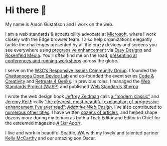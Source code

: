 # Hi there 👋

<p>My name is Aaron Gustafson and I work on the web.</p>

<p>I am a web standards &amp; accessibility advocate at <a href="https://www.microsoft.com/">Microsoft</a>, where I work closely with the Edge browser team. I also help organizations elegantly tackle the challenges presented by all the crazy devices and screens you see everywhere using <a href="https://en.wikipedia.org/wiki/Progressive_enhancement">progressive enhancement</a> via <a href="http://easy-designs.net">Easy Designs</a> and <a href="http://rosenfeldmedia.com/experts/aaron-gustafson/">Rosenfeld Media</a>. You’ll often find me on the road, <a href="http://noti.st/aarongustafson/">presenting at conferences and running workshops</a> across the globe.</p>

<p>I serve on the <a href="http://ricg.io/"><abbr aria-label="World Wide Web Consortium">W3C</abbr>’s Responsive Issues Community Group</a>. I founded the <a href="http://chadevicelab.org">Chattanooga Open Device Lab</a> and co-founded the event series <a href="http://codeandcreativity.com">Code &amp; Creativity</a> and <a href="http://retreats4geeks.com">Retreats 4 Geeks</a>. In previous roles, I managed the <a href="http://webstandards.org">Web Standards Project (WaSP)</a> and published <a href="http://webstandardssherpa.com">Web Standards Sherpa</a></p>

<p>I wrote the web design book <a href="http://zeldman.com">Jeffrey Zeldman</a> calls <a href="https://alistapart.com/column/doctor-is-in">a “modern classic”</a> and <a href="http://adactio.com">Jeremy Keith</a> calls <a href="https://adaptivewebdesign.info#adaptive-web-design-preview">“the clearest, most beautiful explanation of progressive enhancement I’ve ever read”</a>: <a href="https://adaptivewebdesign.info"><cite>Adaptive Web Design</cite></a>. I’ve also contributed to <a href="https://www.aaron-gustafson.com/publications/#books">numerous other titles</a>. I have written <a href="https://www.aaron-gustafson.com/publications/#articles">dozens of articles</a>, and helped shape dozens more during my tenure as both a Tech Editor and Editor in Chief for the esteemed magazine <a href="http://alistapart.com"><cite>A List Apart</cite></a>.</p>

<p>I live and work in beautiful Seattle, <abbr title="Washington">WA</abbr> with my lovely and talented partner <a href="https://twitter.com/ShirleyTemper">Kelly McCarthy</a> and our amazing son Oscar.</p>

